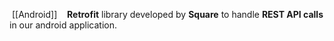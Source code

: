  [[Android]]
 
 **Retrofit** library developed by **Square** to handle **REST API calls** in our android application.
